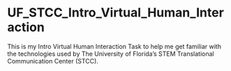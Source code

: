# UF_STCC_Intro_Virtual_Human_Interaction
This is my Intro Virtual Human Interaction Task to help me get familiar with the technologies used by The University of Florida’s STEM Translational Communication Center (STCC). 
